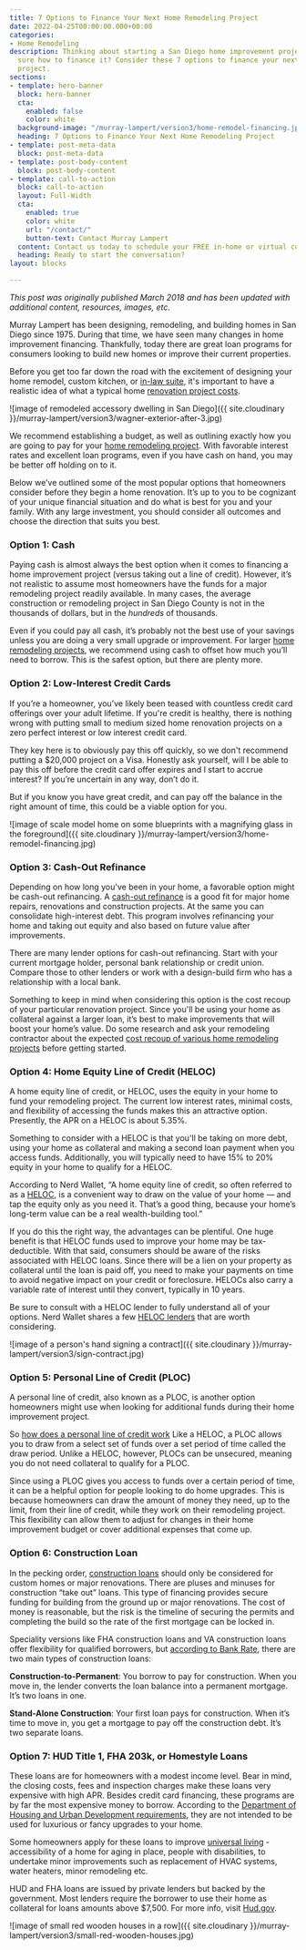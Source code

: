 ```yaml
---
title: 7 Options to Finance Your Next Home Remodeling Project
date: 2022-04-25T00:00:00.000+00:00
categories:
- Home Remodeling
description: Thinking about starting a San Diego home improvement project but not
  sure how to finance it? Consider these 7 options to finance your next home remodeling
  project.
sections:
- template: hero-banner
  block: hero-banner
  cta:
    enabled: false
    color: white
  background-image: "/murray-lampert/version3/home-remodel-financing.jpg"
  heading: 7 Options to Finance Your Next Home Remodeling Project
- template: post-meta-data
  block: post-meta-data
- template: post-body-content
  block: post-body-content
- template: call-to-action
  block: call-to-action
  layout: Full-Width
  cta:
    enabled: true
    color: white
    url: "/contact/"
    button-text: Contact Murray Lampert
  content: Contact us today to schedule your FREE in-home or virtual consultation.
  heading: Ready to start the conversation?
layout: blocks

---
```

_This post was originally published March 2018 and has been updated with additional content, resources, images, etc._

Murray Lampert has been designing, remodeling, and building homes in San Diego since 1975. During that time, we have seen many changes in home improvement financing. Thankfully, today there are great loan programs for consumers looking to build new homes or improve their current properties.

Before you get too far down the road with the excitement of designing your home remodel, custom kitchen, or [in-law suite](/san-diego-in-law-suites), it's important to have a realistic idea of what a typical home [renovation project costs](https://www.rocketmortgage.com/learn/home-renovation-costs).

![image of remodeled accessory dwelling in San Diego]({{ site.cloudinary }}/murray-lampert/version3/wagner-exterior-after-3.jpg)

We recommend establishing a budget, as well as outlining exactly how you are going to pay for your [home remodeling project](/design-build-services-san-diego). With favorable interest rates and excellent loan programs, even if you have cash on hand, you may be better off holding on to it.

Below we’ve outlined some of the most popular options that homeowners consider before they begin a home renovation. It’s up to you to be cognizant of your unique financial situation and do what is best for you and your family. With any large investment, you should consider all outcomes and choose the direction that suits you best.

### Option 1: Cash

Paying cash is almost always the best option when it comes to financing a home improvement project (versus taking out a line of credit). However, it’s not realistic to assume most homeowners have the funds for a major remodeling project readily available. In many cases, the average construction or remodeling project in San Diego County is not in the thousands of dollars, but in the _hundreds_ of thousands.

Even if you could pay all cash, it’s probably not the best use of your savings unless you are doing a very small upgrade or improvement. For larger [home remodeling projects](/san-diego-remodel-project-gallery), we recommend using cash to offset how much you’ll need to borrow. This is the safest option, but there are plenty more.

### Option 2: Low-Interest Credit Cards

If you’re a homeowner, you’ve likely been teased with countless credit card offerings over your adult lifetime. If you're credit is healthy, there is nothing wrong with putting small to medium sized home renovation projects on a zero perfect interest or low interest credit card.

They key here is to obviously pay this off quickly, so we don't recommend putting a $20,000 project on a Visa. Honestly ask yourself, will I be able to pay this off before the credit card offer expires and I start to accrue interest? If you’re uncertain in any way, don’t do it.

But if you know you have great credit, and can pay off the balance in the right amount of time, this could be a viable option for you.

![image of scale model home on some blueprints with a magnifying glass in the foreground]({{ site.cloudinary }}/murray-lampert/version3/home-remodel-financing.jpg)

### Option 3: Cash-Out Refinance

Depending on how long you've been in your home, a favorable option might be cash-out refinancing. A [cash-out refinance](https://www.usbank.com/home-loans/refinance/cash-out-refinance.html) is a good fit for major home repairs, renovations and construction projects. At the same you can consolidate high-interest debt. This program involves refinancing your home and taking out equity and also based on future value after improvements.

There are many lender options for cash-out refinancing. Start with your current mortgage holder, personal bank relationship or credit union. Compare those to other lenders or work with a design-build firm who has a relationship with a local bank.

Something to keep in mind when considering this option is the cost recoup of your particular renovation project. Since you'll be using your home as collateral against a larger loan, it’s best to make improvements that will boost your home’s value. Do some research and ask your remodeling contractor about the expected [cost recoup of various home remodeling projects](/infographic-2018-cost-vs-value-report-home-remodeling/) before getting started.

### Option 4: Home Equity Line of Credit (HELOC)

A home equity line of credit, or HELOC, uses the equity in your home to fund your remodeling project. The current low interest rates, minimal costs, and flexibility of accessing the funds makes this an attractive option. Presently, the APR on a HELOC is about 5.35%.

Something to consider with a HELOC is that you'll be taking on more debt, using your home as collateral and making a second loan payment when you access funds. Additionally, you will typically need to have 15% to 20% equity in your home to qualify for a HELOC.

According to Nerd Wallet, “A home equity line of credit, so often referred to as a [HELOC](https://www.nerdwallet.com/blog/mortgages/home-equity-line-of-credit/), is a convenient way to draw on the value of your home — and tap the equity only as you need it. That’s a good thing, because your home’s long-term value can be a real wealth-building tool.”

If you do this the right way, the advantages can be plentiful. One huge benefit is that HELOC funds used to improve your home may be tax-deductible. With that said, consumers should be aware of the risks associated with HELOC loans. Since there will be a lien on your property as collateral until the loan is paid off, you need to make your payments on time to avoid negative impact on your credit or foreclosure. HELOCs also carry a variable rate of interest until they convert, typically in 10 years.

Be sure to consult with a HELOC lender to fully understand all of your options. Nerd Wallet shares a few [HELOC lenders](https://www.nerdwallet.com/blog/mortgages/best-heloc-lenders/) that are worth considering.

![image of a person's hand signing a contract]({{ site.cloudinary }}/murray-lampert/version3/sign-contract.jpg)

### Option 5: Personal Line of Credit (PLOC)

A personal line of credit, also known as a PLOC, is another option homeowners might use when looking for additional funds during their home improvement project.

So [how does a personal line of credit work](https://www.firstrepublic.com/personal-line-of-credit/definition-how-it-works?) Like a HELOC, a PLOC allows you to draw from a select set of funds over a set period of time called the draw period. Unlike a HELOC, however, PLOCs can be unsecured, meaning you do not need collateral to qualify for a PLOC.

Since using a PLOC gives you access to funds over a certain period of time, it can be a helpful option for people looking to do home upgrades. This is because homeowners can draw the amount of money they need, up to the limit, from their line of credit, while they work on their remodeling project. This flexibility can allow them to adjust for changes in their home improvement budget or cover additional expenses that come up.

### Option 6: Construction Loan

In the pecking order, [construction loans](https://www.usbank.com/home-loans/mortgage/construction-loans.html) should only be considered for custom homes or major renovations. There are pluses and minuses for construction “take out” loans. This type of financing provides secure funding for building from the ground up or major renovations. The cost of money is reasonable, but the risk is the timeline of securing the permits and completing the build so the rate of the first mortgage can be locked in.

Speciality versions like FHA construction loans and VA construction loans offer flexibility for qualified borrowers, but [according to Bank Rate](https://www.bankrate.com/finance/mortgages/construction-loans-explained.aspx), there are two main types of construction loans:

**Construction-to-Permanent**: You borrow to pay for construction. When you move in, the lender converts the loan balance into a permanent mortgage. It’s two loans in one.

**Stand-Alone Construction**: Your first loan pays for construction. When it’s time to move in, you get a mortgage to pay off the construction debt. It’s two separate loans.

### Option 7: HUD Title 1, FHA 203k, or Homestyle Loans

These loans are for homeowners with a modest income level. Bear in mind, the closing costs, fees and inspection charges make these loans very expensive with high APR. Besides credit card financing, these programs are by far the most expensive money to borrow. According to the [Department of Housing and Urban Development requirements](https://www.hud.gov/program_offices/housing/sfh/title/ti_abou), they are not intended to be used for luxurious or fancy upgrades to your home.

Some homeowners apply for these loans to improve [universal living](/15-ways-to-apply-universal-design-in-your-home/) - accessibility of a home for aging in place, people with disabilities, to undertake minor improvements such as replacement of HVAC systems, water heaters, minor remodeling etc.

HUD and FHA loans are issued by private lenders but backed by the government.  Most lenders require the borrower to use their home as collateral for loans amounts above $7,500. For more info, visit [Hud.gov](https://www.hud.gov/).

![image of small red wooden houses in a row]({{ site.cloudinary }}/murray-lampert/version3/small-red-wooden-houses.jpg)
